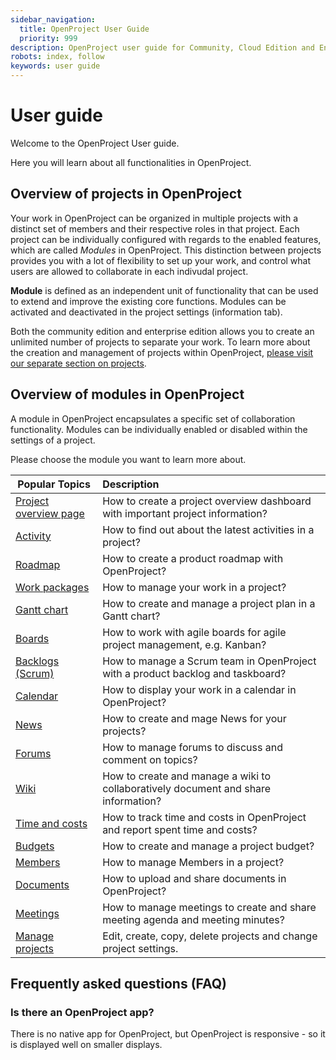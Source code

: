 ```yaml
---
sidebar_navigation:
  title: OpenProject User Guide
  priority: 999
description: OpenProject user guide for Community, Cloud Edition and Enterprise Edition.
robots: index, follow
keywords: user guide
---
```

# User guide

Welcome to the OpenProject User guide.

Here you will learn about all functionalities in OpenProject. 



## Overview of projects in OpenProject

Your work in OpenProject can be organized in multiple projects with a distinct set of members and their respective roles in that project. Each project can be individually configured with regards to the enabled features, which are called *Modules* in OpenProject. This distinction between projects provides you with a lot of flexibility to set up your work, and control what users are allowed to collaborate in each indivudal project.

<div class="glossary">

**Module** is defined as an independent unit of functionality that can be used to extend and improve the existing core functions. Modules can be activated and deactivated in the project settings (information tab).

</div>

Both the community edition and enterprise edition allows you to create an unlimited number of projects to separate your work. To learn more about the creation and management of projects within OpenProject, [please visit our separate section on projects](projects/).

## Overview of modules in OpenProject

A module in OpenProject encapsulates a specific set of collaboration functionality. Modules can be individually enabled or disabled within the settings of a project.



Please choose the module you want to learn more about.

| Popular Topics                                | Description                                                  |
| --------------------------------------------- | :----------------------------------------------------------- |
| [Project overview page](project-overview)     | How to create a project overview dashboard with important project information? |
| [Activity](activity)                          | How to find out about the latest activities in a project?    |
| [Roadmap](roadmap)                            | How to create a product roadmap with OpenProject?            |
| [Work packages](work-packages/#work-packages) | How to manage your work in a project?                        |
| [Gantt chart](#gantt-chart)                   | How to create and manage a project plan in a Gantt chart?    |
| [Boards](agile-boards)                        | How to work with agile boards for agile project management, e.g. Kanban? |
| [Backlogs (Scrum)](backlogs-scrum)            | How to manage a Scrum team in OpenProject with a product backlog and taskboard? |
| [Calendar](calendar)                          | How to display your work in a calendar in OpenProject?       |
| [News](news)                                  | How to create and mage News for your projects?               |
| [Forums](forums)                              | How to manage forums to discuss and comment on topics?       |
| [Wiki](wiki)                                  | How to create and manage a wiki to collaboratively document and share information? |
| [Time and costs](time-and-costs)              | How to track time and costs in OpenProject and report spent time and costs? |
| [Budgets](budgets)                            | How to create and manage a project budget?                   |
| [Members](members/)                           | How to manage Members in a project?                          |
| [Documents](documents)                        | How to upload and share documents in OpenProject?            |
| [Meetings](meetings)                          | How to manage meetings to create and share meeting agenda and meeting minutes? |
| [Manage projects](projects)                   | Edit, create, copy, delete projects and change project settings. |


## Frequently asked questions (FAQ)

### Is there an OpenProject app?

There is no native app for OpenProject, but OpenProject is responsive - so it is displayed well on smaller displays.

